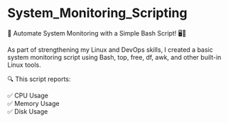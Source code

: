 # System_Monitoring_Scripting
🚀 Automate System Monitoring with a Simple Bash Script! 🖥️🐧  

As part of strengthening my Linux and DevOps skills, I created a basic system monitoring script using Bash, top, free, df, awk, and other built-in Linux tools.  

🔍 This script reports: 
  
  ✅ CPU Usage  
  ✅ Memory Usage  
  ✅ Disk Usage
  
